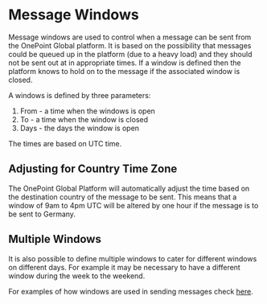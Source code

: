 # Message Windows
Message windows are used to control when a message can be sent from the OnePoint Global platform. It is based on the possibility that messages could be queued up in the platform (due to a heavy load) and they should not be sent out at in appropriate times. If a window is defined then the platform knows to hold on to the message if the associated window is closed.

A windows is defined by three parameters:
1. From - a time when the windows is open
1. To - a time when the window is closed
1. Days - the days the window is open

The times are based on UTC time.

## Adjusting for Country Time Zone
The OnePoint Global Platform will automatically adjust the time based on the destination country of the message to be sent. This means that a window of 9am to 4pm UTC will be altered by one hour if the message is to be sent to Germany.

## Multiple Windows
It is also possible to define multiple windows to cater for different windows on different days. For example it may be necessary to have a different window during the week to the weekend.

For examples of how windows are used in sending messages check [here](Message.md).